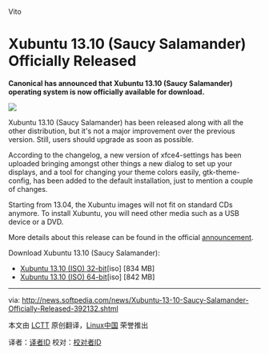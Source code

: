 Vito

Xubuntu 13.10 (Saucy Salamander) Officially Released
================================================================================
**Canonical has announced that Xubuntu 13.10 (Saucy Salamander) operating system is now officially available for download.**

![](http://i1-news.softpedia-static.com/images/news2/Xubuntu-13-10-Saucy-Salamander-Officially-Released-392132-2.jpg)

Xubuntu 13.10 (Saucy Salamander) has been released along with all the other distribution, but it's not a major improvement over the previous version. Still, users should upgrade as soon as possible.

According to the changelog, a new version of xfce4-settings has been uploaded bringing amongst other things a new dialog to set up your displays, and a tool for changing your theme colors easily, gtk-theme-config, has been added to the default installation, just to mention a couple of changes.

Starting from 13.04, the Xubuntu images will not fit on standard CDs anymore. To install Xubuntu, you will need other media such as a USB device or a DVD.

More details about this release can be found in the official [announcement][1].

Download Xubuntu 13.10 (Saucy Salamander):

- [Xubuntu 13.10 (ISO) 32-bit][2][iso] [834 MB]
- [Xubuntu 13.10 (ISO) 64-bit][3][iso] [842 MB]

--------------------------------------------------------------------------------

via: http://news.softpedia.com/news/Xubuntu-13-10-Saucy-Salamander-Officially-Released-392132.shtml

本文由 [LCTT](https://github.com/LCTT/TranslateProject) 原创翻译，[Linux中国](http://linux.cn/) 荣誉推出

译者：[译者ID](https://github.com/译者ID) 校对：[校对者ID](https://github.com/校对者ID)

[1]:https://wiki.ubuntu.com/SaucySalamander/ReleaseNotes/Xubuntu
[2]:http://cdimage.ubuntu.com/xubuntu/releases/13.10/release/xubuntu-13.10-desktop-i386.iso
[3]:http://cdimage.ubuntu.com/xubuntu/releases/13.10/release/xubuntu-13.10-desktop-amd64.iso